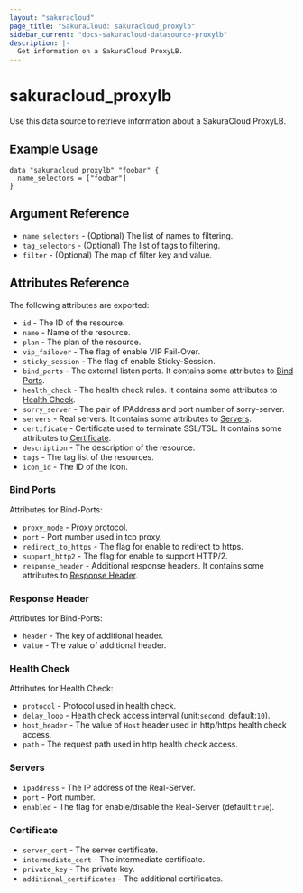 ```yaml
---
layout: "sakuracloud"
page_title: "SakuraCloud: sakuracloud_proxylb"
sidebar_current: "docs-sakuracloud-datasource-proxylb"
description: |-
  Get information on a SakuraCloud ProxyLB.
---
```


# sakuracloud\_proxylb

Use this data source to retrieve information about a SakuraCloud ProxyLB.

## Example Usage

```hcl
data "sakuracloud_proxylb" "foobar" {
  name_selectors = ["foobar"]
}
```

## Argument Reference

 * `name_selectors` - (Optional) The list of names to filtering.
 * `tag_selectors` - (Optional) The list of tags to filtering.
 * `filter` - (Optional) The map of filter key and value.

## Attributes Reference

The following attributes are exported:

* `id` - The ID of the resource.
* `name` - Name of the resource.
* `plan` - The plan of the resource.
* `vip_failover` - The flag of enable VIP Fail-Over.  
* `sticky_session` - The flag of enable Sticky-Session.  
* `bind_ports` - The external listen ports. It contains some attributes to [Bind Ports](#bind-ports).
* `health_check` - The health check rules. It contains some attributes to [Health Check](#health-check).
* `sorry_server` - The pair of IPAddress and port number of sorry-server.
* `servers` - Real servers. It contains some attributes to [Servers](#servers).
* `certificate` - Certificate used to terminate SSL/TSL. It contains some attributes to [Certificate](#certificate).
* `description` - The description of the resource.
* `tags` - The tag list of the resources.
* `icon_id` - The ID of the icon.

### Bind Ports

Attributes for Bind-Ports:

* `proxy_mode` - Proxy protocol.  
* `port` - Port number used in tcp proxy.
* `redirect_to_https` - The flag for enable to redirect to https.
* `support_http2` - The flag for enable to support HTTP/2.
* `response_header` - Additional response headers. It contains some attributes to [Response Header](#response-header).  

### Response Header

Attributes for Bind-Ports:

* `header` - The key of additional header.  
* `value` - The value of additional header.  

### Health Check

Attributes for Health Check:

* `protocol` - Protocol used in health check.  
* `delay_loop` - Health check access interval (unit:`second`, default:`10`).
* `host_header` - The value of `Host` header used in http/https health check access.
* `path` - The request path used in http health check access.

### Servers

* `ipaddress` - The IP address of the Real-Server.
* `port` - Port number.
* `enabled` - The flag for enable/disable the Real-Server (default:`true`).

### Certificate

* `server_cert` - The server certificate.
* `intermediate_cert` - The intermediate certificate.
* `private_key` - The private key.
* `additional_certificates` - The additional certificates.
